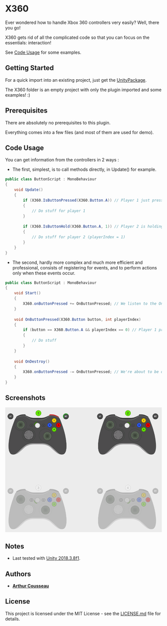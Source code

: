 # X360

Ever wondered how to handle Xbox 360 controllers very easily? Well, there you go!

X360 gets rid of all the complicated code so that you can focus on the essentials: interaction!

See [Code Usage](#code-usage) for some examples.

## Getting Started

For a quick import into an existing project, just get the [UnityPackage](X360Package.unitypackage).

The X360 folder is an empty project with only the plugin imported and some examples! :)

## Prerequisites

There are absolutely no prerequisites to this plugin.

Everything comes into a few files (and most of them are used for demo).

## Code Usage

You can get information from the controllers in 2 ways :
- The first, simplest, is to call methods directly, in Update() for example.

```csharp
public class ButtonScript : MonoBehaviour
{
	void Update()
	{
		if (X360.IsButtonPressed(X360.Button.A)) // Player 1 just pressed A this frame
		{
			// Do stuff for player 1
		}

		if (X360.IsButtonHold(X360.Button.A, 1)) // Player 2 is holding the A button
		{
			// Do stuff for player 2 (playerIndex = 1)
		}
	}
}
```

- The second, hardly more complex and much more efficient and professional, consists of registering for events, and to perform actions only when these events occur.

```csharp
public class ButtonScript : MonoBehaviour
{
	void Start()
	{
		X360.onButtonPressed += OnButtonPressed; // We listen to the OnButtonPressed event
	}

	void OnButtonPressed(X360.Button button, int playerIndex)
	{
		if (button == X360.Button.A && playerIndex == 0) // Player 1 pressed the A button
		{
			// Do stuff
		}
	}

	void OnDestroy()
	{
		X360.onButtonPressed -= OnButtonPressed; // We're about to be destroyed, we don't need to listen to the event anymore
	}
}
```

## Screenshots

![Demo Scene](Screenshots/DemoScene.png)

## Notes

* Last tested with [Unity 2018.3.8f1](https://unity3d.com/unity/whats-new/2018.3.8).

## Authors

* **[Arthur Cousseau](https://www.linkedin.com/in/arthurcousseau/)**

## License

This project is licensed under the MIT License - see the [LICENSE.md](LICENSE.md) file for details.
